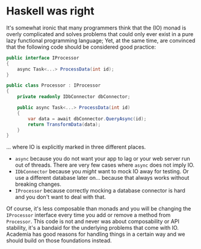 # Haskell was right

It's somewhat ironic that many programmers think that the (IO) monad is overly complicated and solves problems that could only ever exist in a pure lazy functional programming language; Yet, at the same time, are convinced that the following code should be considered good practice:

```c#
public interface IProcessor
{
    async Task<...> ProcessData(int id);
}

public class Processor : IProcessor
{
    private readonly IDbConnector dbConnector;

    public async Task<...> ProcessData(int id)
    {
        var data = await dbConnector.QueryAsync(id);
        return TransformData(data);
    }
}
```
... where IO is explicitly marked in three different places.
- `async` because you do not want your app to lag or your web server run out of threads. There are very few cases where `async` does not imply IO.
- `IDbConnector` because you _might_ want to mock IO away for testing. Or use a different database later on... because that always works without breaking changes.
- `IProcessor` because correctly mocking a database connector is hard and you don't want to deal with that.

Of course, it's less composable than monads and you will be changing the `IProcessor` interface every time you add or remove a method from `Processor`. This code is not and never was about composability or API stability, it's a bandaid for the underlying problems that come with IO. Academia has good reasons for handling things in a certain way and we should build on those foundations instead.
